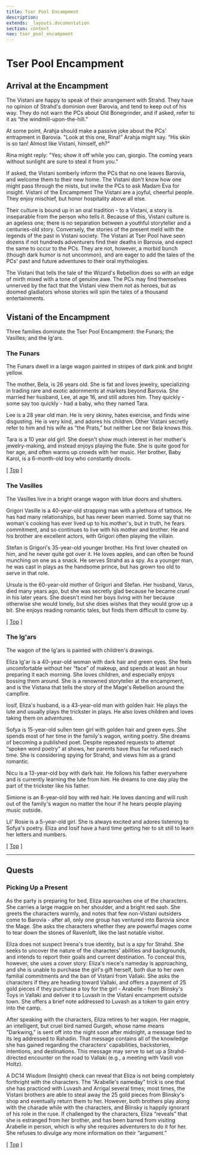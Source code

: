 ```yaml
---
title: Tser Pool Encampment
description: 
extends: _layouts.documentation
section: content
nav: tser_pool_encampment
---
```



# Tser Pool Encampment

## <a name="arrival"></a>Arrival at the Encampment

The Vistani are happy to speak of their arrangement with Strahd. They have no opinion of Strahd's dominion over Barovia, and tend to keep out of his way. They do not warn the PCs about Old Bonegrinder, and if asked, refer to it as “the windmill-upon-the-hill.”

At some point, Arahja should make a passive joke about the PCs' entrapment in Barovia. "Look at this one, Rina!” Arahja might say. “His skin is so tan! Almost like Vistani, himself, eh?" 

Rina might reply: "Yes; show it off while you can, giorgio. The coming years without sunlight are sure to steal it from you."

If asked, the Vistani somberly inform the PCs that no one leaves Barovia, and welcome them to their new home. The Vistani don't know how one might pass through the mists, but invite the PCs to ask Madam Eva for insight.
Vistani of the Encampment
The Vistani are a joyful, cheerful people. They enjoy mischief, but honor hospitality above all else.

Their culture is bound up in an oral tradition - to a Vistani, a story is inseparable from the person who tells it. Because of this, Vistani culture is an ageless one; there is no separation between a youthful storyteller and a centuries-old story. Conversely, the stories of the present meld with the legends of the past in Vistani society. The Vistani at Tser Pool have seen dozens if not hundreds adventurers find their deaths in Barovia, and expect the same to occur to the PCs. They are not, however, a morbid bunch (though dark humor is not uncommon), and are eager to add the tales of the PCs' past and future adventures to their oral mythologies.

The Vistani that tells the tale of the Wizard's Rebellion does so with an edge of mirth mixed with a tone of genuine awe. The PCs may find themselves unnerved by the fact that the Vistani view them not as heroes, but as doomed gladiators whose stories will spin the tales of a thousand entertainments.

## <a name="families"></a>Vistani of the Encampment
Three families dominate the Tser Pool Encampment: the Funars; the Vasilles; and the Ig'ars.

### <a name="funars"></a>The Funars 
The Funars dwell in a large wagon painted in stripes of dark pink and bright yellow.

The mother, Bela, is 26 years old. She is fat and loves jewelry, specializing in trading rare and exotic adornments at markets beyond Barovia. She married her husband, Lee, at age 16, and still adores him. They quickly - some say too quickly - had a baby, who they named Tara.

Lee is a 28 year old man. He is very skinny, hates exercise, and finds wine disgusting. He is very kind, and adores his children. Other Vistani secretly refer to him and his wife as “the Prats,” but neither Lee nor Bela knows this.

Tara is a 10 year old girl. She doesn't show much interest in her mother's jewelry-making, and instead enjoys playing the flute. She is quite good for her age, and often warms up crowds with her music. Her brother, Baby Karol, is a 6-month-old boy who constantly drools.

[ [Top](#top) ]

### <a name="vasilles"></a>The Vasilles
The Vasilles live in a bright orange wagon with blue doors and shutters.

Grigori Vasille is a 40-year-old strapping man with a plethora of tattoos. He has had many relationships, but has never been married. Some say that no woman's cooking has ever lived up to his mother's, but in truth, he fears commitment, and so continues to live with his mother and brother. He and his brother are excellent actors, with Grigori often playing the villain.

Stefan is Grigori's 35-year-old younger brother. His first lover cheated on him, and he never quite got over it. He loves apples, and can often be found munching on one as a snack. He serves Strahd as a spy. As a younger man, he was cast in plays as the handsome prince, but has grown too old to serve in that role.

Ursula is the 60-year-old mother of Grigori and Stefan. Her husband, Varus, died many years ago, but she was secretly glad because he became cruel in his later years. She doesn't mind her boys living with her because otherwise she would lonely, but she does wishes that they would grow up a bit. She enjoys reading romantic tales, but finds them difficult to come by.

[ [Top](#top) ]

### <a name="igars"></a>The Ig'ars
The wagon of the Ig'ars is painted with children's drawings.

Eliza Ig'ar is a 40-year-old woman with dark hair and green eyes. She feels uncomfortable without her “face” of makeup, and spends at least an hour preparing it each morning. She loves children, and especially enjoys bossing them around. She is a renowned storyteller at the encampment, and is the Vistana that tells the story of the Mage's Rebellion around the campfire.

Iosif, Eliza's husband, is a 43-year-old man with golden hair. He plays the lute and usually plays the trickster in plays. He also loves children and loves taking them on adventures.

Sofya is 15-year-old sullen teen girl with golden hair and green eyes. She spends most of her time in the family's wagon, writing poetry. She dreams of becoming a published poet. Despite repeated requests to attempt “spoken word poetry” at shows, her parents have thus far refused each time. She is considering spying for Strahd, and views him as a grand romantic.

Nicu is a 13-year-old boy with dark hair. He follows his father everywhere and is currently learning the lute from him. He dreams to one day play the part of the trickster like his father.

Simione is an 8-year-old boy with red hair. He loves dancing and will rush out of the family's wagon no matter the hour if he hears people playing music outside.

Lil' Rosie is a 5-year-old girl. She is always excited and adores listening to Sofya's poetry. Eliza and Iosif have a hard time getting her to sit still to learn her letters and numbers.

[ [Top](#top) ]

---

## <a name="quests"></a>Quests
### <a name="present"></a>Picking Up a Present

As the party is preparing for bed, Eliza approaches one of the characters. She carries a large magpie on her shoulder, and a bright red sash. She greets the characters warmly, and notes that few non-Vistani outsiders come to Barovia - after all, only one group has ventured into Barovia since the Mage. She asks the characters whether they are powerful mages come to tear down the stones of Ravenloft, like the last notable visitor.

Eliza does not suspect Ireena's true identity, but is a spy for Strahd. She seeks to uncover the nature of the characters' abilities and backgrounds, and intends to report their goals and current destination. To conceal this, however, she uses a cover story: Eliza's niece's nameday is approaching, and she is unable to purchase the girl's gift herself, both due to her own familial commitments and the ban of Vistani from Vallaki. She asks the characters if they are heading toward Vallaki, and offers a payment of 25 gold pieces if they purchase a toy for the girl - Arabelle - from Blinsky's Toys in Vallaki and deliver it to Luvash in the Vistani encampment outside town. She offers a brief note addressed to Luvash as a token to gain entry into the camp.

After speaking with the characters, Eliza retires to her wagon. Her magpie, an intelligent, but cruel bird named Gurgeh, whose name means "Darkwing," is sent off into the night soon after midnight, a message tied to its leg addressed to Rahadin. That message contains all of the knowledge she has gained regarding the characters' capabilities, backstories, intentions, and destinations. This message may serve to set up a Strahd-directed encounter on the road to Vallaki (e.g., a meeting with Vasili von Holtz).

A DC14 Wisdom (Insight) check can reveal that Eliza is not being completely forthright with the characters. The “Arabelle's nameday” trick is one that she has practiced with Luvash and Arrigal several times; most times, the Vistani brothers are able to steal away the 25 gold pieces from Blinsky's shop and eventually return them to her. However, both brothers play along with the charade while with the characters, and Blinsky is happily ignorant of his role in the ruse. If challenged by the characters, Eliza “reveals” that she is estranged from her brother, and has been barred from visiting Arabelle in person, which is why she requires adventurers to do it for her. She refuses to divulge any more information on their “argument.”

[ [Top](#top) ]


